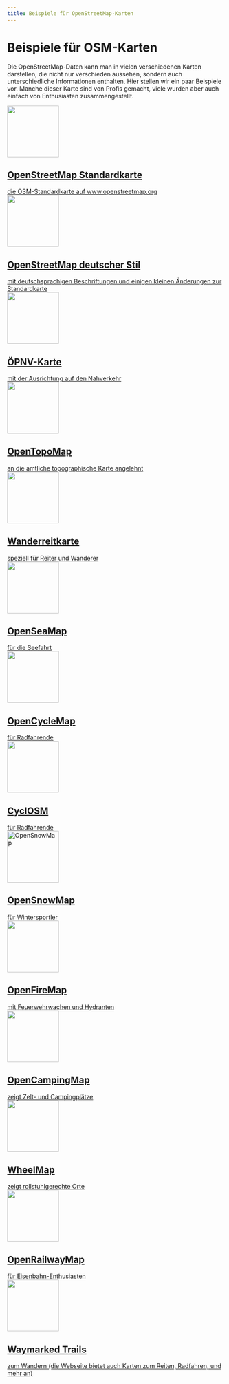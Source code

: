 ```yaml
---
title: Beispiele für OpenStreetMap-Karten
---
```


# Beispiele für OSM-Karten

Die OpenStreetMap-Daten kann man in vielen verschiedenen Karten darstellen, die
nicht nur verschieden aussehen, sondern auch unterschiedliche Informationen
enthalten. Hier stellen wir ein paar Beispiele vor. Manche dieser Karte sind
von Profis gemacht, viele wurden aber auch einfach von Enthusiasten
zusammengestellt.

<div class="grid-container">
    <a class="grid-box with-link" target="_blank" href="https://www.openstreetmap.org/">
        <img src="/img/maps/osmorg.png" alt="" width="120">
        <div class="description"><h2>OpenStreetMap Standardkarte</h2>
        die OSM-Standardkarte auf www.openstreetmap.org</div>
    </a>
    <a class="grid-box with-link" target="_blank" href="/karte/">
        <img src="/img/maps/germanstyle.png" alt="" width="120">
        <div class="description"><h2>OpenStreetMap deutscher Stil</h2>
        mit deutschsprachigen Beschriftungen und einigen kleinen Änderungen
        zur Standardkarte</div>
    </a>
    <a class="grid-box with-link" target="_blank" href="https://www.öpnvkarte.de/">
        <img src="/img/maps/oepnv.png" alt="" width="120" />
        <div class="description"><h2>ÖPNV-Karte</h2>
        mit der Ausrichtung auf den Nahverkehr</div>
    </a>
    <a class="grid-box with-link" target="_blank" href="https://opentopomap.org/">
        <img src="/img/maps/opentopomap.png" alt="" width="120" />
        <div class="description"><h2>OpenTopoMap</h2>
        an die amtliche topographische Karte angelehnt</div>
    </a>
    <a class="grid-box with-link" target="_blank" href="https://www.wanderreitkarte.de/">
        <img src="/img/maps/reitwander.png" alt="" width="120" />
        <div class="description"><h2>Wanderreitkarte</h2>
        speziell für Reiter und Wanderer</div>
    </a>
    <a class="grid-box with-link" target="_blank" href="https://www.openseamap.org/">
        <img src="/img/maps/sea.png" alt="" width="120" />
        <div class="description"><h2>OpenSeaMap</h2>
        für die Seefahrt</div>
    </a>
    <a class="grid-box with-link" target="_blank" href="https://www.opencyclemap.org/">
        <img src="/img/maps/opencyclemap.png" alt="" width="120" />
        <div class="description"><h2>OpenCycleMap</h2>
        für Radfahrende</div>
    </a>
    <a class="grid-box with-link" target="_blank" href="https://www.cyclosm.org/">
        <img src="/img/maps/cyclosm.png" alt="" width="120" />
        <div class="description"><h2>CyclOSM</h2>
        für Radfahrende</div>
    </a>
    <a class="grid-box with-link" target="_blank" href="https://www.opensnowmap.org/">
        <img src="/img/maps/opensnowmap.png" alt="OpenSnowMap" width="120" />
        <div class="description"><h2>OpenSnowMap</h2>
        für Wintersportler</div>
    </a>
    <a class="grid-box with-link" target="_blank" href="https://openfiremap.de/">
        <img src="/img/maps/openfiremap.png" alt="" width="120" />
        <div class="description"><h2>OpenFireMap</h2>
        mit Feuerwehrwachen und Hydranten</div>
    </a>
    <a class="grid-box with-link" target="_blank" href="https://opencampingmap.org/de/">
        <img src="/img/maps/opencampingmap.png" alt="" width="120" />
        <div class="description"><h2>OpenCampingMap</h2>
        zeigt Zelt- und Campingplätze</div>
    </a>
    <a class="grid-box with-link" target="_blank" href="https://wheelmap.org/">
        <img src="/img/maps/wheelmap.png" alt="" width="120" />
        <div class="description"><h2>WheelMap</h2>
        zeigt rollstuhlgerechte Orte</div>
    </a>
    <a class="grid-box with-link" target="_blank" href="https://openrailwaymap.org/">
        <img src="/img/maps/openrailwaymap.png" alt="" width="120"/>
        <div class="description"><h2>OpenRailwayMap</h2>
        für Eisenbahn-Enthusiasten</div>
    </a>
    <a class="grid-box with-link" target="_blank" href="https://hiking.waymarkedtrails.org/">
        <img src="/img/maps/waymarkedtrails.png" alt="" width="120"/>
        <div class="description"><h2>Waymarked Trails</h2>
        zum Wandern (die Webseite bietet auch Karten zum Reiten, Radfahren,
        und mehr an)</div>
    </a>
</div>

